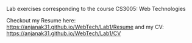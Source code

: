 Lab exercises corresponding to the course CS3005: Web Technologies

Checkout my Resume here: https://anjanak31.github.io/WebTech/Lab1/Resume and my CV: https://anjanak31.github.io/WebTech/Lab1/CV

